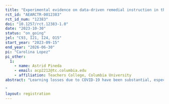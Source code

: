 ```yaml
---
title: "Experimental evidence on data-driven remedial instruction in the Dominican Republic"
rct_id: "AEARCTR-0012383"
rct_id_num: "12383"
doi: "10.1257/rct.12383-1.0"
date: "2023-10-30"
status: "on_going"
jel: "C93, I21, I24, O15"
start_year: "2023-09-15"
end_year: "2026-06-30"
pi: "Carolina Lopez"
pi_other:
  1:
    - name: Astrid Pineda
    - email: acp2212@tc.columbia.edu
    - affiliation: Teachers College, Columbia University
abstract: "Learning losses due to COVID-19 have been substantial, especially for students coming from low socioeconomic backgrounds, further worsening existing learning deficits in many developing countries. To address these losses, the use of tutoring and computer-assisted instruction holds promise for accelerating learning recovery. However, there is limited knowledge on how education systems can effectively implement these approaches at scale. Computer adaptive learning (CAL) softwares are particularly noteworthy for their ability to cater to students' individual learning levels. However, most evidence on CAL is based on after-school settings and primary-school-aged children, making it challenging to extrapolate to older students or in-school settings. Tutoring, while effective, faces scalability challenges due to cost and availability of qualified tutors. In this proof-of-concept, we aim to evaluate an in-school intervention combining CAL with group tutoring as a potentially more scalable alternative to  accelerate learning recovery among teenagers. Moreover, we aim to generate evidence on whether using CAL-generated data for targeted tutoring and teacher support can lead to better student outcomes. We plan to use in-depth data, including on teaching practices and teachers’ time use, to investigate the underlying mechanisms behind the observed changes.
"
layout: registration
---
```


